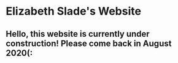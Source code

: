 

<body>
    <h1>Elizabeth Slade's Website</h1>
    <h2>Hello, this website is currently under construction! Please come back in August 2020(:</h2>
</body>

